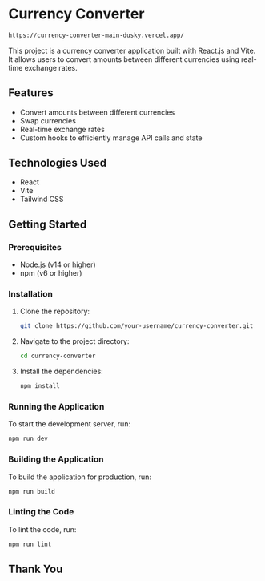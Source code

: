 # Currency Converter

```sh
https://currency-converter-main-dusky.vercel.app/
```

This project is a currency converter application built with React.js and Vite. It allows users to convert amounts between different currencies using real-time exchange rates.

## Features

- Convert amounts between different currencies
- Swap currencies
- Real-time exchange rates
- Custom hooks to efficiently manage API calls and state

## Technologies Used

- React
- Vite
- Tailwind CSS

## Getting Started

### Prerequisites

- Node.js (v14 or higher)
- npm (v6 or higher)

### Installation

1. Clone the repository:
   ```sh
   git clone https://github.com/your-username/currency-converter.git
   ```
2. Navigate to the project directory:
   ```sh
   cd currency-converter
   ```
3. Install the dependencies:
   ```sh
   npm install
   ```

### Running the Application

To start the development server, run:
```sh
npm run dev
```

### Building the Application

To build the application for production, run:
```sh
npm run build
```

### Linting the Code

To lint the code, run:
```sh
npm run lint
```

## Thank You
